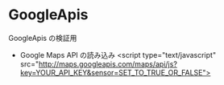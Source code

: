 # GoogleApis
GoogleApis の検証用


* Google Maps API の読み込み
 \<script type="text/javascript"
      src="http://maps.googleapis.com/maps/api/js?key=YOUR_API_KEY&sensor=SET_TO_TRUE_OR_FALSE">
    </script>
